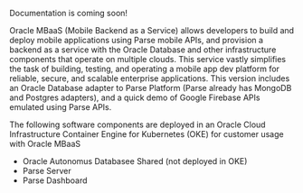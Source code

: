 
Documentation is coming soon!


Oracle MBaaS (Mobile Backend as a Service) allows developers to build and deploy mobile applications using Parse mobile APIs, and provision a backend as a service with the Oracle Database and other infrastructure components that operate on multiple clouds. This service vastly simplifies the task of building, testing, and operating a mobile app dev platform for reliable, secure, and scalable enterprise applications. This version includes an Oracle Database adapter to Parse Platform (Parse already has MongoDB and Postgres adapters), and a quick demo of Google Firebase APIs emulated using Parse APIs.

The following software components are deployed in an Oracle Cloud Infrastructure Container Engine for Kubernetes (OKE) for customer usage with Oracle MBaaS

* Oracle Autonomus Databasee Shared (not deployed in OKE)
* Parse Server
* Parse Dashboard

